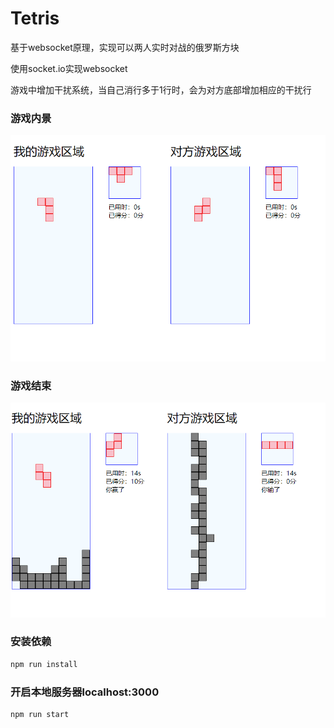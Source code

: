 # Tetris
基于websocket原理，实现可以两人实时对战的俄罗斯方块

使用socket.io实现websocket

游戏中增加干扰系统，当自己消行多于1行时，会为对方底部增加相应的干扰行

 ### 游戏内景
 <img src='./images/1579251147.jpg' width="600" />
 
 ### 游戏结束
 <img src='./images/1579251097.jpg' width="600" />
 
### 安装依赖
```javascript
npm run install
```
### 开启本地服务器localhost:3000
```javascript
npm run start
```